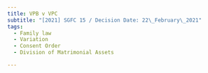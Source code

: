 ```yaml
---
title: VPB v VPC
subtitle: "[2021] SGFC 15 / Decision Date: 22\_February\_2021"
tags:
  - Family law
  - Variation
  - Consent Order
  - Division of Matrimonial Assets

---
```

